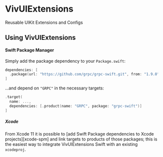 # VivUIExtensions

Reusable UIKit Extensions and Configs

## Using VivUIExtensions

#### Swift Package Manager

Simply add the package dependency to your `Package.swift`:

```swift
dependencies: [
  .package(url: "https://github.com/grpc/grpc-swift.git", from: "1.9.0")
]
```

...and depend on `"GRPC"` in the necessary targets:

```swift
.target(
  name: ...,
  dependencies: [.product(name: "GRPC", package: "grpc-swift")]
]
```

##### Xcode

From Xcode 11 it is possible to [add Swift Package dependencies to Xcode
projects][xcode-spm] and link targets to products of those packages; this is the
easiest way to integrate VivUIExtensions Swift with an existing `xcodeproj`.
